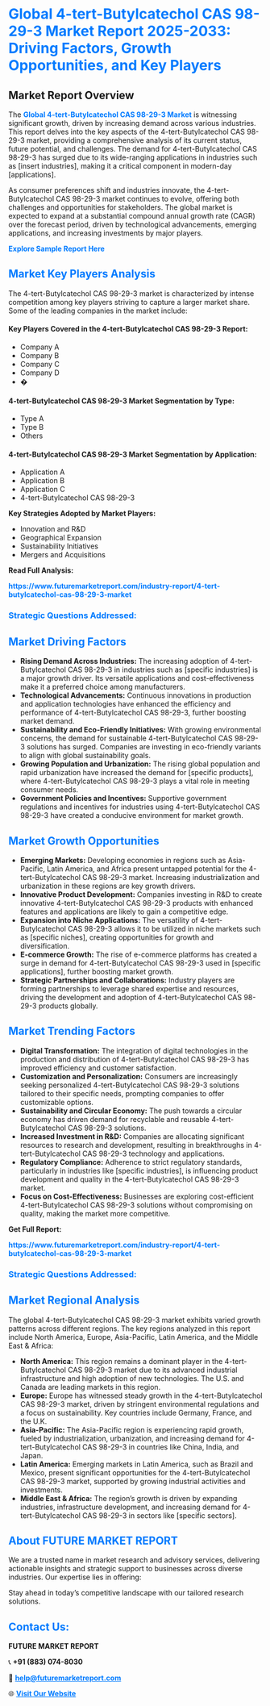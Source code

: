 <h1 style="color: #007BFF;">Global 4-tert-Butylcatechol CAS 98-29-3 Market Report 2025-2033: Driving Factors, Growth Opportunities, and Key Players</h1>

<section id="overview">
<h2>Market Report Overview</h2>
<p>The <a href="https://www.futuremarketreport.com/industry-report/4-tert-butylcatechol-cas-98-29-3-market" style="color: #007BFF; text-decoration: none;"><strong>Global 4-tert-Butylcatechol CAS 98-29-3 Market</strong></a> is witnessing significant growth, driven by increasing demand across various industries. This report delves into the key aspects of the 4-tert-Butylcatechol CAS 98-29-3 market, providing a comprehensive analysis of its current status, future potential, and challenges. The demand for 4-tert-Butylcatechol CAS 98-29-3 has surged due to its wide-ranging applications in industries such as [insert industries], making it a critical component in modern-day [applications].</p>
<p>As consumer preferences shift and industries innovate, the 4-tert-Butylcatechol CAS 98-29-3 market continues to evolve, offering both challenges and opportunities for stakeholders. The global market is expected to expand at a substantial compound annual growth rate (CAGR) over the forecast period, driven by technological advancements, emerging applications, and increasing investments by major players.</p>
</section>

<section id="overview">
<p><a href="https://www.futuremarketreport.com/request-sample/reportId=119172" style="color: #007BFF; text-decoration: none;"><strong>Explore Sample Report Here</strong></a></p>
</section>

<section id="key-players">
<h2 style="color: #007BFF;">Market Key Players Analysis</h2>
<p>The 4-tert-Butylcatechol CAS 98-29-3 market is characterized by intense competition among key players striving to capture a larger market share. Some of the leading companies in the market include:</p>
<h4>Key Players Covered in the 4-tert-Butylcatechol CAS 98-29-3 Report:</h4>
<ul><li>Company A</li><li>Company B</li><li>Company C</li><li>Company D</li><li>�</li></ul>
<h4>4-tert-Butylcatechol CAS 98-29-3 Market Segmentation by Type:</h4>
<ul><li>Type A</li><li>Type B</li><li>Others</li></ul>

<h4>4-tert-Butylcatechol CAS 98-29-3 Market Segmentation by Application:</h4>
<ul><li>Application A</li><li>Application B</li><li>Application C</li><li>4-tert-Butylcatechol CAS 98-29-3</li></ul>
<p><strong>Key Strategies Adopted by Market Players:</strong></p>
<ul>
<li>Innovation and R&D</li>
<li>Geographical Expansion</li>
<li>Sustainability Initiatives</li>
<li>Mergers and Acquisitions</li>
</ul>
</section>

<section>
<p><strong>Read Full Analysis: </strong></p><a href="https://www.futuremarketreport.com/industry-report/4-tert-butylcatechol-cas-98-29-3-market" style="color: #007BFF; text-decoration: none;"><strong>https://www.futuremarketreport.com/industry-report/4-tert-butylcatechol-cas-98-29-3-market</strong></a>
<h3 style="color: #007BFF;">Strategic Questions Addressed:</h3>
</section>

<section id="driving-factors">
<h2 style="color: #007BFF;">Market Driving Factors</h2>
<ul>
<li><strong>Rising Demand Across Industries:</strong> The increasing adoption of 4-tert-Butylcatechol CAS 98-29-3 in industries such as [specific industries] is a major growth driver. Its versatile applications and cost-effectiveness make it a preferred choice among manufacturers.</li>
<li><strong>Technological Advancements:</strong> Continuous innovations in production and application technologies have enhanced the efficiency and performance of 4-tert-Butylcatechol CAS 98-29-3, further boosting market demand.</li>
<li><strong>Sustainability and Eco-Friendly Initiatives:</strong> With growing environmental concerns, the demand for sustainable 4-tert-Butylcatechol CAS 98-29-3 solutions has surged. Companies are investing in eco-friendly variants to align with global sustainability goals.</li>
<li><strong>Growing Population and Urbanization:</strong> The rising global population and rapid urbanization have increased the demand for [specific products], where 4-tert-Butylcatechol CAS 98-29-3 plays a vital role in meeting consumer needs.</li>
<li><strong>Government Policies and Incentives:</strong> Supportive government regulations and incentives for industries using 4-tert-Butylcatechol CAS 98-29-3 have created a conducive environment for market growth.</li>
</ul>
</section>

<section id="growth-opportunities">
<h2 style="color: #007BFF;">Market Growth Opportunities</h2>
<ul>
<li><strong>Emerging Markets:</strong> Developing economies in regions such as Asia-Pacific, Latin America, and Africa present untapped potential for the 4-tert-Butylcatechol CAS 98-29-3 market. Increasing industrialization and urbanization in these regions are key growth drivers.</li>
<li><strong>Innovative Product Development:</strong> Companies investing in R&D to create innovative 4-tert-Butylcatechol CAS 98-29-3 products with enhanced features and applications are likely to gain a competitive edge.</li>
<li><strong>Expansion into Niche Applications:</strong> The versatility of 4-tert-Butylcatechol CAS 98-29-3 allows it to be utilized in niche markets such as [specific niches], creating opportunities for growth and diversification.</li>
<li><strong>E-commerce Growth:</strong> The rise of e-commerce platforms has created a surge in demand for 4-tert-Butylcatechol CAS 98-29-3 used in [specific applications], further boosting market growth.</li>
<li><strong>Strategic Partnerships and Collaborations:</strong> Industry players are forming partnerships to leverage shared expertise and resources, driving the development and adoption of 4-tert-Butylcatechol CAS 98-29-3 products globally.</li>
</ul>
</section>

<section id="trending-factors">
<h2 style="color: #007BFF;">Market Trending Factors</h2>
<ul>
<li><strong>Digital Transformation:</strong> The integration of digital technologies in the production and distribution of 4-tert-Butylcatechol CAS 98-29-3 has improved efficiency and customer satisfaction.</li>
<li><strong>Customization and Personalization:</strong> Consumers are increasingly seeking personalized 4-tert-Butylcatechol CAS 98-29-3 solutions tailored to their specific needs, prompting companies to offer customizable options.</li>
<li><strong>Sustainability and Circular Economy:</strong> The push towards a circular economy has driven demand for recyclable and reusable 4-tert-Butylcatechol CAS 98-29-3 solutions.</li>
<li><strong>Increased Investment in R&D:</strong> Companies are allocating significant resources to research and development, resulting in breakthroughs in 4-tert-Butylcatechol CAS 98-29-3 technology and applications.</li>
<li><strong>Regulatory Compliance:</strong> Adherence to strict regulatory standards, particularly in industries like [specific industries], is influencing product development and quality in the 4-tert-Butylcatechol CAS 98-29-3 market.</li>
<li><strong>Focus on Cost-Effectiveness:</strong> Businesses are exploring cost-efficient 4-tert-Butylcatechol CAS 98-29-3 solutions without compromising on quality, making the market more competitive.</li>
</ul>
</section>

<section>
<p><strong>Get Full Report: </strong></p><a href="https://www.futuremarketreport.com/industry-report/4-tert-butylcatechol-cas-98-29-3-market" style="color: #007BFF; text-decoration: none;"><strong>https://www.futuremarketreport.com/industry-report/4-tert-butylcatechol-cas-98-29-3-market</strong></a>
<h3 style="color: #007BFF;">Strategic Questions Addressed:</h3>
</section>


<section id="regional-analysis">
<h2 style="color: #007BFF;">Market Regional Analysis</h2>
<p>The global 4-tert-Butylcatechol CAS 98-29-3 market exhibits varied growth patterns across different regions. The key regions analyzed in this report include North America, Europe, Asia-Pacific, Latin America, and the Middle East & Africa:</p>
<ul>
<li><strong>North America:</strong> This region remains a dominant player in the 4-tert-Butylcatechol CAS 98-29-3 market due to its advanced industrial infrastructure and high adoption of new technologies. The U.S. and Canada are leading markets in this region.</li>
<li><strong>Europe:</strong> Europe has witnessed steady growth in the 4-tert-Butylcatechol CAS 98-29-3 market, driven by stringent environmental regulations and a focus on sustainability. Key countries include Germany, France, and the U.K.</li>
<li><strong>Asia-Pacific:</strong> The Asia-Pacific region is experiencing rapid growth, fueled by industrialization, urbanization, and increasing demand for 4-tert-Butylcatechol CAS 98-29-3 in countries like China, India, and Japan.</li>
<li><strong>Latin America:</strong> Emerging markets in Latin America, such as Brazil and Mexico, present significant opportunities for the 4-tert-Butylcatechol CAS 98-29-3 market, supported by growing industrial activities and investments.</li>
<li><strong>Middle East & Africa:</strong> The region’s growth is driven by expanding industries, infrastructure development, and increasing demand for 4-tert-Butylcatechol CAS 98-29-3 in sectors like [specific sectors].</li>
</ul>
</section>

<footer>
<h2 style="color: #007BFF;">About FUTURE MARKET REPORT</h2>
<p>We are a trusted name in market research and advisory services, delivering actionable insights and strategic support to businesses across diverse industries. Our expertise lies in offering:</p>

<p>Stay ahead in today’s competitive landscape with our tailored research solutions.</p>

<h2 style="color: #007BFF;">Contact Us:</h2>
<p><strong>FUTURE MARKET REPORT</strong></p>
<p>📞 <strong>+91 (883) 074-8030</strong></p>
<p>📧 <strong><a href="mailto:help@futuremarketreport.com" style="color: #007BFF;">help@futuremarketreport.com</a></strong></p>
<p>🌐 <strong><a href="https://www.futuremarketreport.com/" style="color: #007BFF;">Visit Our Website</a></strong></p>
</footer>